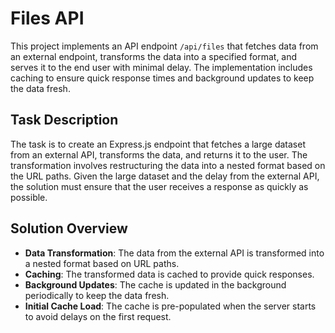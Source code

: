 # Files API

This project implements an API endpoint `/api/files` that fetches data from an external endpoint, transforms the data into a specified format, and serves it to the end user with minimal delay. The implementation includes caching to ensure quick response times and background updates to keep the data fresh.

## Task Description

The task is to create an Express.js endpoint that fetches a large dataset from an external API, transforms the data, and returns it to the user. The transformation involves restructuring the data into a nested format based on the URL paths. Given the large dataset and the delay from the external API, the solution must ensure that the user receives a response as quickly as possible.

## Solution Overview

- **Data Transformation**: The data from the external API is transformed into a nested format based on URL paths.
- **Caching**: The transformed data is cached to provide quick responses.
- **Background Updates**: The cache is updated in the background periodically to keep the data fresh.
- **Initial Cache Load**: The cache is pre-populated when the server starts to avoid delays on the first request.
